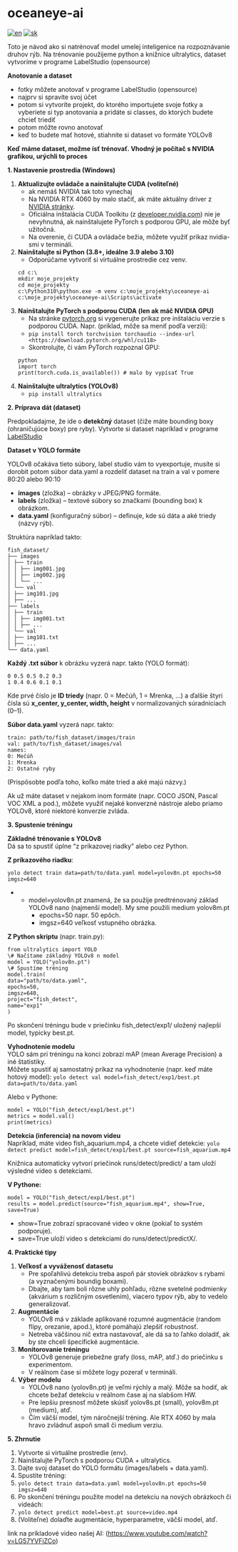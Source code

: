 # oceaneye-ai
[![en](https://img.shields.io/badge/lang-en-red.svg)](https://github.com/fllmedzany/oceaneye-ai/blob/main/README.EN.md)
[![sk](https://img.shields.io/badge/lang-sk-blue.svg)](https://github.com/fllmedzany/oceaneye-ai/blob/main/README.md)

Toto je návod ako si natrénovať model umelej inteligenice na rozpoznávanie druhov rýb. Na trénovanie použijeme python a knižnice ultralytics, dataset vytvoríme v programe LabelStudio (opensource)

**Anotovanie a dataset**

- fotky môžete anotovať v programe LabelStudio (opensource)
- najprv si spravíte svoj účet
- potom si vytvoríte projekt, do ktorého importujete svoje fotky a vyberiete si typ anotovania a pridáte si classes, do ktorých budete chcieť triediť
- potom môžte rovno anotovať
- keď to budete mať hotové, stiahnite si dataset vo formáte YOLOv8


**Keď máme dataset, možme ísť trénovať. Vhodný je počítač s NVIDIA grafikou, urýchli to proces**

**1\. Nastavenie prostredia (Windows)**
1. **Aktualizujte ovládače a nainštalujte CUDA (voliteľné)**
    - ak nemáš NVIDIA tak toto vynechaj
    - Na NVIDIA RTX 4060 by malo stačiť, ak máte aktuálny driver z [NVIDIA stránky](https://www.nvidia.com/Download/index.aspx).
    - Oficiálna inštalácia CUDA Toolkitu (z [developer.nvidia.com](https://developer.nvidia.com/cuda-toolkit)) nie je nevyhnutná, ak nainštalujete PyTorch s podporou GPU, ale môže byť užitočná.
    - Na overenie, či CUDA a ovládače bežia, môžete využiť príkaz nvidia-smi v termináli.
3. **Nainštalujte si Python (3.8+, ideálne 3.9 alebo 3.10)**
    - Odporúčame vytvoriť si virtuálne prostredie cez venv.
    ```
    cd c:\
    mkdir moje_projekty
    cd moje_projekty
    c:\Python310\python.exe -m venv c:\moje_projekty\oceaneye-ai
    c:\moje_projekty\oceaneye-ai\Scripts\activate
    ```
4. **Nainštalujte PyTorch s podporou CUDA (len ak máč NVIDIA GPU)**
    - Na stránke [pytorch.org](https://pytorch.org/get-started/locally/) si vygenerujte príkaz pre inštaláciu verzie s podporou CUDA. Napr. (príklad, môže sa meniť podľa verzií):
    - ```pip install torch torchvision torchaudio --index-url <https://download.pytorch.org/whl/cu118>```
    - Skontrolujte, či vám PyTorch rozpoznal GPU:
    ```
    python
    import torch
    print(torch.cuda.is_available()) # malo by vypísať True
    ```
5. **Nainštalujte ultralytics (YOLOv8)**
    - ```pip install ultralytics```

**2\. Príprava dát (dataset)**

Predpokladajme, že ide o **detekčný** dataset (čiže máte bounding boxy (ohraničujúce boxy) pre ryby).
Vytvorte si dataset napríklad v programe [LabelStudio](https://labelstud.io/) 

**Dataset v YOLO formáte**

YOLOv8 očakáva tieto súbory, label studio vám to vyexportuje, musíte si dorobit potom súbor data.yaml a rozdeliť dataset na train a val v pomere 80:20 alebo 90:10 

- **images** (zložka) – obrázky v JPEG/PNG formáte.
- **labels** (zložka) – textové súbory so značkami (bounding box) k obrázkom.
- **data.yaml** (konfiguračný súbor) – definuje, kde sú dáta a aké triedy (názvy rýb).

Struktúra napríklad takto:
```
fish_dataset/
├── images
│ ├── train
│ │ ├── img001.jpg
│ │ ├── img002.jpg
│ │ └── ...
│ └── val
│ ├── img101.jpg
│ ├── ...
├── labels
│ ├── train
│ │ ├── img001.txt
│ │ ├── ...
│ └── val
│ ├── img101.txt
│ ├── ...
└── data.yaml
```
**Každý .txt súbor** k obrázku vyzerá napr. takto (YOLO formát):
```
0 0.5 0.5 0.2 0.3
1 0.4 0.6 0.1 0.1
```
Kde prvé číslo je **ID triedy** (napr. 0 = Mečúň, 1 = Mrenka, …) a ďalšie štyri čísla sú **x_center, y_center, width, height** v normalizovaných súradniciach (0–1).

**Súbor data.yaml** vyzerá napr. takto:
```
train: path/to/fish_dataset/images/train
val: path/to/fish_dataset/images/val
names:
0: Mečúň
1: Mrenka
2: Ostatné ryby
```
(Prispôsobte podľa toho, koľko máte tried a aké majú názvy.)

Ak už máte dataset v nejakom inom formáte (napr. COCO JSON, Pascal VOC XML a pod.), môžete využiť nejaké konverzné nástroje alebo priamo YOLOv8, ktoré niektoré konverzie zvláda.

**3\. Spustenie tréningu**

**Základné trénovanie s YOLOv8**  
    Dá sa to spustiť úplne “z príkazovej riadky” alebo cez Python.

**Z príkazového riadku**:
```
yolo detect train data=path/to/data.yaml model=yolov8n.pt epochs=50 imgsz=640
```
- - model=yolov8n.pt znamená, že sa použije predtrénovaný základ YOLOv8 nano (najmenší model). My sme použili medium yolov8m.pt
    - epochs=50 napr. 50 epôch.
    - imgsz=640 veľkosť vstupného obrázka.

**Z Python skriptu** (napr. train.py):
```
from ultralytics import YOLO
\# Načítame základný YOLOv8 n model
model = YOLO("yolov8n.pt")
\# Spustíme tréning
model.train(
data="path/to/data.yaml",
epochs=50,
imgsz=640,
project="fish_detect",
name="exp1"
)
```

Po skončení tréningu bude v priečinku fish_detect/exp1/ uložený najlepší model, typicky best.pt.

**Vyhodnotenie modelu**  
    YOLO sám pri tréningu na konci zobrazí mAP (mean Average Precision) a iné štatistiky.  
    Môžete spustiť aj samostatný príkaz na vyhodnotenie (napr. keď máte hotový model):
```yolo detect val model=fish_detect/exp1/best.pt data=path/to/data.yaml```

Alebo v Pythone:

```
model = YOLO("fish_detect/exp1/best.pt")
metrics = model.val()
print(metrics)
```

**Detekcia (inferencia) na novom videu**  
    Napríklad, máte video fish_aquarium.mp4, a chcete vidieť detekcie:
```yolo detect predict model=fish_detect/exp1/best.pt source=fish_aquarium.mp4```

Knižnica automaticky vytvorí priečinok runs/detect/predict/ a tam uloží výsledné video s detekciami.

**V Pythone:**
```
model = YOLO("fish_detect/exp1/best.pt")
results = model.predict(source="fish_aquarium.mp4", show=True, save=True)
```
- show=True zobrazí spracované video v okne (pokiaľ to systém podporuje).
- save=True uloží video s detekciami do runs/detect/predictX/.

**4\. Praktické tipy**

1. **Veľkosť a vyváženosť datasetu**
    - Pre spoľahlivú detekciu treba aspoň pár stoviek obrázkov s rybami (a vyznačenými boundig boxami).
    - Dbajte, aby tam boli rôzne uhly pohľadu, rôzne svetelné podmienky (akvárium s rozličným osvetlením), viacero typov rýb, aby to vedelo generalizovať.
2. **Augmentácie**
    - YOLOv8 má v základe aplikované rozumné augmentácie (random flipy, orezanie, apod.), ktoré pomáhajú zlepšiť robustnosť.
    - Netreba väčšinou nič extra nastavovať, ale dá sa to ľahko doladiť, ak by ste chceli špecifické augmentácie.
3. **Monitorovanie tréningu**
    - YOLOv8 generuje priebežne grafy (loss, mAP, atď.) do priečinku s experimentom.
    - V reálnom čase si môžete logy pozerať v termináli.
4. **Výber modelu**
    - YOLOv8 nano (yolov8n.pt) je veľmi rýchly a malý. Môže sa hodiť, ak chcete bežať detekciu v reálnom čase aj na slabšom HW.
    - Pre lepšiu presnosť môžete skúsiť yolov8s.pt (small), yolov8m.pt (medium), atď.
    - Čím väčší model, tým náročnejší tréning. Ale RTX 4060 by mala hravo zvládnuť aspoň small či medium verziu.

**5\. Zhrnutie**

1. Vytvorte si virtuálne prostredie (env).
2. Nainštalujte PyTorch s podporou CUDA + ultralytics.
3. Dajte svoj dataset do YOLO formátu (images/labels + data.yaml).
4. Spustite tréning:
5. ```yolo detect train data=data.yaml model=yolov8n.pt epochs=50 imgsz=640```
6. Po skončení tréningu použite model na detekciu na nových obrázkoch či videách:
7. ```yolo detect predict model=best.pt source=video.mp4```
8. (Voliteľne) dolaďte augmentácie, hyperparametre, väčší model, atď.



link na príkladové video našej AI: (https://www.youtube.com/watch?v=LG57YVFjZCo)
